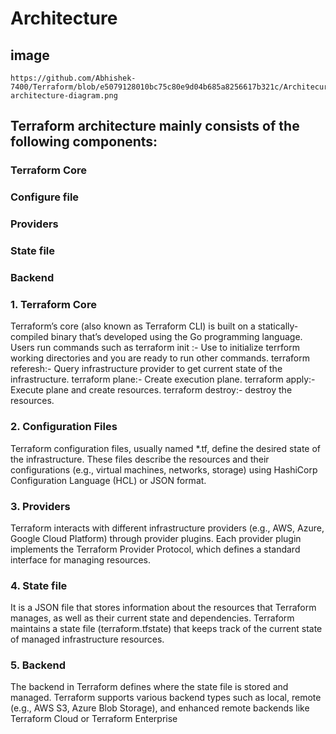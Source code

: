 # Architecture
## image
```
https://github.com/Abhishek-7400/Terraform/blob/e5079128010bc75c80e9d04b685a8256617b321c/Architecure/terraform-architecture-diagram.png
```

## Terraform architecture mainly consists of the following components:
### Terraform Core
### Configure file
### Providers
### State file
### Backend

### 1. Terraform Core
Terraform’s core (also known as Terraform CLI) is built on a statically-compiled binary that’s developed using the Go programming language.
Users run commands such as
terraform init :- Use to initialize terrform working directories and you are ready to run other commands.
terraform referesh:- Query infrastructure provider to get current state of the infrastructure.
terraform plane:- Create execution plane.
terraform apply:- Execute plane and create resources.
terraform destroy:- destroy the resources.

### 2. Configuration Files
Terraform configuration files, usually named *.tf, define the desired state of the infrastructure.
These files describe the resources and their configurations (e.g., virtual machines, networks, storage) using HashiCorp Configuration Language (HCL) or JSON format.

### 3. Providers
Terraform interacts with different infrastructure providers (e.g., AWS, Azure, Google Cloud Platform) through provider plugins.
Each provider plugin implements the Terraform Provider Protocol, which defines a standard interface for managing resources.

### 4. State file
It is a JSON file that stores information about the resources that Terraform manages, as well as their current state and dependencies.
Terraform maintains a state file (terraform.tfstate) that keeps track of the current state of managed infrastructure resources.
### 5. Backend
The backend in Terraform defines where the state file is stored and managed.
Terraform supports various backend types such as local, remote (e.g., AWS S3, Azure Blob Storage), and enhanced remote backends like Terraform Cloud or Terraform Enterprise
